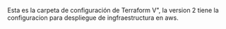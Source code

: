 Esta es la carpeta de configuración de Terraform V", la version 2 tiene la configuracion para despliegue de ingfraestructura en aws.
